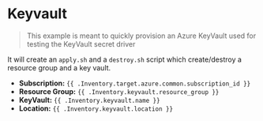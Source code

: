 # Keyvault
> This example is meant to quickly provision an Azure KeyVault used for testing the KeyVault secret driver

It will create an `apply.sh` and a `destroy.sh` script which create/destroy a resource group and a key vault.

- **Subscription:** `{{ .Inventory.target.azure.common.subscription_id }}`
- **Resource Group:** `{{ .Inventory.keyvault.resource_group }}`
- **KeyVault:** `{{ .Inventory.keyvault.name }}`
- **Location:** `{{ .Inventory.keyvault.location }}`
